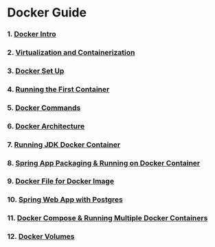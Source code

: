 #
#  Docker Guide

### 1. [Docker Intro](/java-docker-demo/Docker_Guide/DockerIntro.md)

### 2. [Virtualization and Containerization](/Docker_Guide/Virtualization_Container.md)

### 3. [Docker Set Up](/Docker_Guide/DockerSetup.md)

### 4. [Running the First Container](/Docker_Guide/RunningContainer.md)

### 5. [Docker Commands](/Docker_Guide/RunningContainer.md)

### 6. [Docker Architecture](/Docker_Guide/Docker_Arch.md)

### 7. [Running JDK Docker Container](/Docker_Guide/JDK&SpringAppContainer.md)

### 8. [Spring App Packaging & Running on Docker Container](/Docker_Guide/JDK&SpringAppContainer.md)

### 9.  [Docker File for Docker Image](dockerpostgres/Dockerfile)

### 10. [Spring Web App with Postgres](/dockerpostgres/)

### 11. [Docker Compose & Running Multiple Docker Containers](/Docker_Guide/DockerCompose.md)

### 12. [Docker Volumes](/Docker_Guide/DockerVolumes.md)


